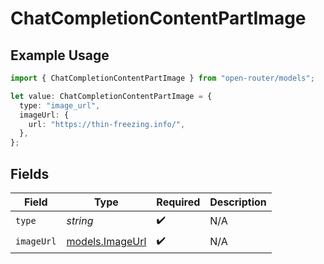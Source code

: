 # ChatCompletionContentPartImage

## Example Usage

```typescript
import { ChatCompletionContentPartImage } from "open-router/models";

let value: ChatCompletionContentPartImage = {
  type: "image_url",
  imageUrl: {
    url: "https://thin-freezing.info/",
  },
};
```

## Fields

| Field                                    | Type                                     | Required                                 | Description                              |
| ---------------------------------------- | ---------------------------------------- | ---------------------------------------- | ---------------------------------------- |
| `type`                                   | *string*                                 | :heavy_check_mark:                       | N/A                                      |
| `imageUrl`                               | [models.ImageUrl](../models/imageurl.md) | :heavy_check_mark:                       | N/A                                      |